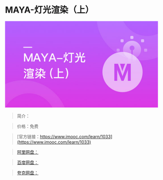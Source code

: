 # MAYA-灯光渲染（上）

![img](../../assets/5fe443060001750c05400304.jpg)

> 简介：

> 价格：免费

> [官方链接：https://www.imooc.com/learn/1033](https://www.imooc.com/learn/1033)

> [阿里网盘：]()

> [百度网盘：]()

> [夸克网盘：]()
